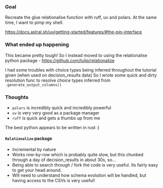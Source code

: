 ### Goal

Recreate the glue relationalise function with ruff, uv and polars.
At the same time, I want to pimp my shell.

https://docs.astral.sh/uv/getting-started/features/#the-pip-interface

### What ended up happening

This became pretty tough! So I instead moved to using the relationalise python package - https://github.com/tulip/relationalize

I had some troubles with choice types being inferred throughout the tutorial given (when used on decision_results data)
So I wrote some quick and dirty resolution func to resolve choice types inferred from `.generate_output_columns()`

### Thoughts

- `polars` is incredibly quick and incredibly powerful
- `uv` is very very good as a package manager
- `ruff` is quick and gets a thumbs up from me

The best python appears to be written in rust :)

#### `Relationalize` package

- Incremental by nature
- Works row-by-row which is probably quite slow, but this chunked through a day of decision_results in about 30s, so...
- Being able to search through / fork the code is very useful. Its fairly easy to get your head around.
- Will need to understand how schema evolution will be handled, but having access to the CSVs is very useful!





